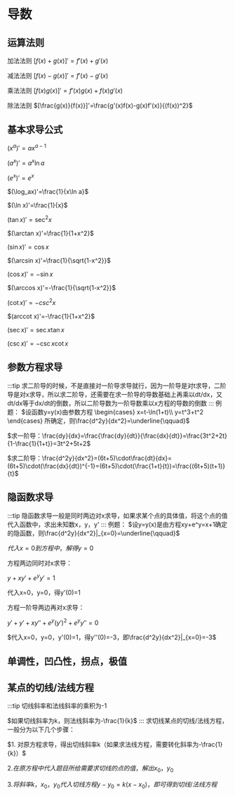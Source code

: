 # 导数

## 运算法则
加法法则
$[f(x)+g(x)]'=f'(x)+g'(x)$

减法法则
$[f(x)-g(x)]'=f'(x)-g'(x)$

乘法法则
$[f(x)g(x)]'=f'(x)g(x)+f(x)g'(x)$

除法法则
$[\frac{g(x)}{f(x)}]'=\frac{g'(x)f(x)-g(x)f'(x)}{(f(x))^2}$

## 基本求导公式
$(x^a)'=ax^{a-1}$

$(a^x)'=a^x\ln a$

$(e^x)'=e^x$

$(\log_ax)'=\frac{1}{x\ln a}$

$(\ln x)'=\frac{1}{x}$

$(\tan x)'=\sec^2x$

$(\arctan x)'=\frac{1}{1+x^2}$

$(\sin x)'=\cos x$

$(\arcsin x)'=\frac{1}{\sqrt{1-x^2}}$

$(\cos x)'=-\sin x$

$(\arccos x)'=-\frac{1}{\sqrt{1-x^2}}$

$(\cot x)'=-csc^2x$

$(arccot x)'=-\frac{1}{1+x^2}$

$(\sec x)'=\sec x\tan x$

$(\csc x)'=-\csc x\cot x$

## 参数方程求导
:::tip
求二阶导的时候，不是直接对一阶导求导就行，因为一阶导是对t求导，二阶导是对x求导，所以求二阶导，还需要在求一阶导的导数基础上再乘以dt/dx，又dt/dx等于dx/dt的倒数，所以二阶导数为一阶导数乘以x方程的导数的倒数
:::
例题：
$设函数y=y(x)由参数方程
\begin{cases}
    x=t-\ln(1+t)\\
    y=t^3+t^2
\end{cases}
所确定，则\frac{d^2y}{dx^2}=\underline{\qquad}$

$求一阶导：\frac{dy}{dx}=\frac{\frac{dy}{dt}}{\frac{dx}{dt}}=\frac{3t^2+2t}{1-\frac{1}{1+t}}=3t^2+5t+2$

$求二阶导：\frac{d^2y}{dx^2}=(6t+5)\cdot\frac{dt}{dx}=(6t+5)\cdot(\frac{dx}{dt})^{-1}=(6t+5)\cdot(\frac{1+t}{t})=\frac{(6t+5)(t+1)}{t}$

## 隐函数求导
:::tip
隐函数求导一般是同时两边对x求导，如果求某个点的具体值，将这个点的值代入函数中，求出未知数x，y，y'
:::
例题：
$设y=y(x)是由方程xy+e^y=x+1确定的隐函数，则\frac{d^2y}{dx^2}|_{x=0}=\underline{\qquad}$

$代入x=0到方程中，解得y=0$

方程两边同时对x求导：

$y+xy'+e^yy'=1$

代入x=0，y=0，得y'(0)=1

方程一阶导两边再对x求导：

$y'+y'+xy''+e^y(y')^2+e^yy''=0$

$代入x=0，y=0，y'(0)=1，得y''(0)=-3，即\frac{d^2y}{dx^2}|_{x=0}=-3$

## 单调性，凹凸性，拐点，极值

## 某点的切线/法线方程
:::tip
切线斜率和法线斜率的乘积为-1

$如果切线斜率为k，则法线斜率为-\frac{1}{k}$
:::
求切线某点的切线/法线方程，一般分为以下几个步骤：

$1. 对原方程求导，得出切线斜率k（如果求法线方程，需要转化斜率为-\frac{1}{k}）$

$2. 在原方程中代入题目所给需要求切线的点的值，解出x_0，y_0$

$3. 将斜率k，x_0，y_0代入切线方程y-y_0=k(x-x_0)，即可得到切线/法线方程$